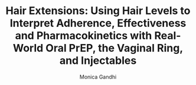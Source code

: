 ---
author: Monica Gandhi
funder: National Institutes of Health (US)
layout: grant
link:
- https://www.niaid.nih.gov/sites/default/files/2-R01-AI098472-06_Gandhi_Application.pdf
- https://www.niaid.nih.gov/sites/default/files/2-R01-AI098472-06_Ganhdi_Summary.pdf
link_name:
- Proposal
- Summary Statement
program: R01
status: funded
title: 'Hair Extensions: Using Hair Levels to Interpret Adherence, Effectiveness and
  Pharmacokinetics with Real-World Oral PrEP, the Vaginal Ring, and Injectables'
year: 2017
---
